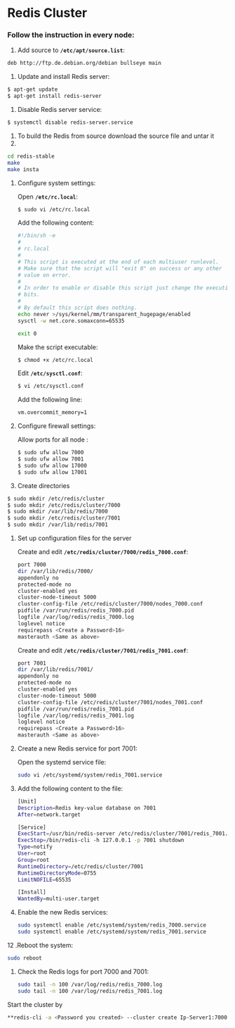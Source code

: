 # Redis Cluster

### Follow the instruction in every node:

1. Add source to **`/etc/apt/source.list`**:

```bash
deb http://ftp.de.debian.org/debian bullseye main
```

1. Update and install Redis server:

```bash
$ apt-get update
$ apt-get install redis-server
```

1. Disable Redis server service:

```bash
$ systemctl disable redis-server.service
```

1. To build the Redis from source download the source file and untar it
2.  

```bash
cd redis-stable
make
make insta
```

1. Configure system settings:
    
    Open **`/etc/rc.local`**:
    
    ```bash
    $ sudo vi /etc/rc.local
    ```
    
    Add the following content:
    
    ```bash
    #!/bin/sh -e
    #
    # rc.local
    #
    # This script is executed at the end of each multiuser runlevel.
    # Make sure that the script will "exit 0" on success or any other
    # value on error.
    #
    # In order to enable or disable this script just change the execution
    # bits.
    #
    # By default this script does nothing.
    echo never >/sys/kernel/mm/transparent_hugepage/enabled
    sysctl -w net.core.somaxconn=65535
    
    exit 0
    ```
    
    Make the script executable:
    
    ```bash
    $ chmod +x /etc/rc.local
    ```
    
    Edit **`/etc/sysctl.conf`**:
    
    ```bash
    $ vi /etc/sysctl.conf
    ```
    
    Add the following line:
    
    ```bash
    vm.overcommit_memory=1
    ```
    
2. Configure firewall settings:
    
    Allow ports for all node :
    
    ```bash
    $ sudo ufw allow 7000
    $ sudo ufw allow 7001
    $ sudo ufw allow 17000
    $ sudo ufw allow 17001
    ```
    

6. Create directories

```bash
$ sudo mkdir /etc/redis/cluster
$ sudo mkdir /etc/redis/cluster/7000
$ sudo mkdir /var/lib/redis/7000
$ sudo mkdir /etc/redis/cluster/7001
$ sudo mkdir /var/lib/redis/7001
```

1. Set up configuration files for the server
    
    Create and edit **`/etc/redis/cluster/7000/redis_7000.conf`**:
    
    ```bash
    port 7000
    dir /var/lib/redis/7000/
    appendonly no
    protected-mode no
    cluster-enabled yes
    cluster-node-timeout 5000
    cluster-config-file /etc/redis/cluster/7000/nodes_7000.conf
    pidfile /var/run/redis/redis_7000.pid
    logfile /var/log/redis/redis_7000.log
    loglevel notice
    requirepass <Create a Password>16>
    masterauth <Same as above>
    ```
    
    Create and edit **`/etc/redis/cluster/7001/redis_7001.conf`**:
    
    ```bash
    port 7001
    dir /var/lib/redis/7001/
    appendonly no
    protected-mode no
    cluster-enabled yes
    cluster-node-timeout 5000
    cluster-config-file /etc/redis/cluster/7001/nodes_7001.conf
    pidfile /var/run/redis/redis_7001.pid
    logfile /var/log/redis/redis_7001.log
    loglevel notice
    requirepass <Create a Password>16>
    masterauth <Same as above>
    ```
    
2. Create a new Redis service for port 7001:
    
    Open the systemd service file:
    
    ```bash
    sudo vi /etc/systemd/system/redis_7001.service
    ```
    
3. Add the following content to the file:
    
    ```bash
    [Unit]
    Description=Redis key-value database on 7001
    After=network.target
    
    [Service]
    ExecStart=/usr/bin/redis-server /etc/redis/cluster/7001/redis_7001.conf --supervised systemd
    ExecStop=/bin/redis-cli -h 127.0.0.1 -p 7001 shutdown
    Type=notify
    User=root
    Group=root
    RuntimeDirectory=/etc/redis/cluster/7001
    RuntimeDirectoryMode=0755
    LimitNOFILE=65535
    
    [Install]
    WantedBy=multi-user.target
    ```
    
4. Enable the new Redis services:
    
    ```bash
    sudo systemctl enable /etc/systemd/system/redis_7000.service
    sudo systemctl enable /etc/systemd/system/redis_7001.service
    ```
    

12 .Reboot the system:

```bash
sudo reboot
```

1. Check the Redis logs for port 7000 and 7001:
    
    ```bash
    sudo tail -n 100 /var/log/redis/redis_7000.log
    sudo tail -n 100 /var/log/redis/redis_7001.log
    ```
    

Start the cluster by 

```bash
**redis-cli -a <Password you created> --cluster create Ip-Server1:7000 Ip-Server2:7000 Ip-Server3:7000 Ip-Server1:7001 Ip-Server2:7001 Ip-Server3:7001 --cluster-replicas 1**
```